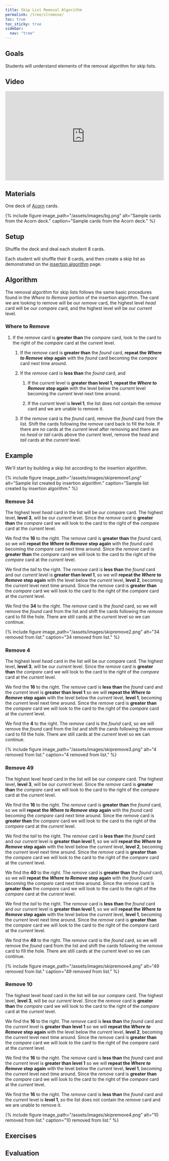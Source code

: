 ```yaml
---
title: Skip List Removal Algorithm
permalink: /tree/slremove/
toc: true
toc_sticky: true
sidebar:
  nav: "tree"
---
```


## Goals

Students will understand elements of the removal algorithm
for skip lists.

## Video

<style>.embed-container { position: relative; padding-bottom: 56.25%; height: 0; overflow: hidden; max-width: 100%; } .embed-container iframe, .embed-container object, .embed-container embed { position: absolute; top: 0; left: 0; width: 100%; height: 100%; }</style><div class='embed-container'><iframe src='https://www.youtube.com/embed/RBwCJcykLgA?si=pKrdtPAwNfcS3fVo' frameborder='0' allowfullscreen></iframe></div>

## Materials

One deck of [Acorn]({{site.baseurl}}/tree) cards.

{% include figure image_path="/assets/images/bg.png" alt="Sample cards from the Acorn deck." caption="Sample cards from the Acorn deck." %}

## Setup

Shuffle the deck and deal each student 8 cards.

Each student will shuffle their 8 cards, and then create a
skip list as demonstrated on the
[insertion algorithm]({{site.baseurl}}/tree/slinsertion) page.

## Algorithm

The removal algorithm for skip lists follows the same basic procedures found in the *Where to Remove* portion of the insertion algorithm. The card we are looking to remove will be our *remove* card, the highest level *head* card will be our *compare* card, and the highest level will be our *current* level.

### Where to Remove

1. If the *remove* card is **greater than** the *compare* card, look to the card to the right of the *compare* card at the *current* level.

    1. If the *remove* card is **greater than** the *found* card, **repeat the *Where to Remove* step again** with the *found* card becoming the *compare* card next time around.

    2. If the *remove* card is **less than** the *found* card, and

        1. If the *current* level is **greater than level 1**, **repeat the *Where to Remove* step again** with the level below the *current* level becoming the *current* level next time around.

        2. If the *current* level is **level 1**, the list does not contain the *remove* card and we are unable to remove it.

    3. If the *remove* card is the *found* card, remove the *found* card from the list. Shift the cards following the *remove* card back to fill the hole. If there are no cards at the *current* level after removing and there are no *head* or *tail* cards above the *current* level, remove the *head* and *tail* cards at the *current* level.

## Example

We'll start by building a skip list according to the insertion algorithm.

{% include figure image_path="/assets/images/skipremove1.png" alt="Sample list created by insertion algorithm." caption="Sample list created by insertion algorithm." %}

### Remove 34

The highest level *head* card in the list will be our *compare* card. The highest level, **level 3**, will be our *current* level. Since the *remove* card is **greater than** the *compare* card we will look to the card to the right of the *compare* card at the *current* level.

We find the **16** to the right. The *remove* card is **greater than** the *found* card, so we will **repeat the *Where to Remove* step again** with the *found* card becoming the *compare* card next time around. Since the *remove* card is **greater than** the *compare* card we will look to the card to the right of the *compare* card at the *current* level.

We find the *tail* to the right. The *remove* card is **less than** the *found* card and our *current* level is **greater than level 1**, so we will **repeat the *Where to Remove* step again** with the level below the *current* level, **level 2**, becoming the *current* level next time around. Since the *remove* card is **greater than** the *compare* card we will look to the card to the right of the *compare* card at the *current* level.

We find the **34** to the right. The *remove* card is the *found* card, so we will remove the *found* card from the list and shift the cards following the *remove* card to fill the hole. There are still cards at the *current* level so we can continue.

{% include figure image_path="/assets/images/skipremove2.png" alt="34 removed from list." caption="34 removed from list." %}

### Remove 4

The highest level *head* card in the list will be our *compare* card. The highest level, **level 3**, will be our *current* level. Since the *remove* card is **greater than** the *compare* card we will look to the card to the right of the *compare* card at the *current* level.

We find the **16** to the right. The *remove* card is **less than** the *found* card and the *current* level is **greater than level 1** so we will **repeat the *Where to Remove* step again** with the level below the *current* level, **level 1**, becoming the *current* level next time around. Since the *remove* card is **greater than** the *compare* card we will look to the card to the right of the *compare* card at the *current* level.

We find the **4** to the right. The *remove* card is the *found* card, so we will remove the *found* card from the list and shift the cards following the *remove* card to fill the hole. There are still cards at the *current* level so we can continue.

{% include figure image_path="/assets/images/skipremove3.png" alt="4 removed from list." caption="4 removed from list." %}

### Remove 49

The highest level *head* card in the list will be our *compare* card. The highest level, **level 3**, will be our *current* level. Since the *remove* card is **greater than** the *compare* card we will look to the card to the right of the *compare* card at the *current* level.

We find the **16** to the right. The *remove* card is **greater than** the *found* card, so we will **repeat the *Where to Remove* step again** with the *found* card becoming the *compare* card next time around. Since the *remove* card is **greater than** the *compare* card we will look to the card to the right of the *compare* card at the *current* level.

We find the *tail* to the right. The *remove* card is **less than** the *found* card and our *current* level is **greater than level 1**, so we will **repeat the *Where to Remove* step again** with the level below the *current* level, **level 2**, becoming the *current* level next time around. Since the *remove* card is **greater than** the *compare* card we will look to the card to the right of the *compare* card at the *current* level.

We find the **40** to the right. The *remove* card is **greater than** the *found* card, so we will **repeat the *Where to Remove* step again** with the *found* card becoming the *compare* card next time around. Since the *remove* card is **greater than** the *compare* card we will look to the card to the right of the *compare* card at the *current* level.

We find the *tail* to the right. The *remove* card is **less than** the *found* card and our *current* level is **greater than level 1**, so we will **repeat the *Where to Remove* step again** with the level below the *current* level, **level 1**, becoming the *current* level next time around. Since the *remove* card is **greater than** the *compare* card we will look to the card to the right of the *compare* card at the *current* level.

We find the **49** to the right. The *remove* card is the *found* card, so we will remove the *found* card from the list and shift the cards following the *remove* card to fill the hole. There are still cards at the *current* level so we can continue.

{% include figure image_path="/assets/images/skipremove4.png" alt="49 removed from list." caption="49 removed from list." %}

### Remove 10

The highest level *head* card in the list will be our *compare* card. The highest level, **level 3**, will be our *current* level. Since the *remove* card is **greater than** the *compare* card we will look to the card to the right of the *compare* card at the *current* level.

We find the **16** to the right. The *remove* card is **less than** the *found* card and the *current* level is **greater than level 1** so we will **repeat the *Where to Remove* step again** with the level below the *current* level, **level 2**, becoming the *current* level next time around. Since the *remove* card is **greater than** the *compare* card we will look to the card to the right of the *compare* card at the *current* level.

We find the **16** to the right. The *remove* card is **less than** the *found* card and the *current* level is **greater than level 1** so we will **repeat the *Where to Remove* step again** with the level below the *current* level, **level 1**, becoming the *current* level next time around. Since the *remove* card is **greater than** the *compare* card we will look to the card to the right of the *compare* card at the *current* level.

We find the **16** to the right. The *remove* card is **less than** the *found* card and the *current* level is **level 1**, so the list does not contain the *remove* card and we are unable to remove it.

{% include figure image_path="/assets/images/skipremove4.png" alt="10 removed from list." caption="10 removed from list." %}

## Exercises

## Evaluation
